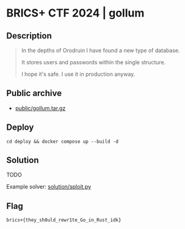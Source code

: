 # BRICS+ CTF 2024 | gollum

## Description

> In the depths of Orodruin I have found a new type of database.
>
> It stores users and passwords within the single structure.
>
> I hope it's safe. I use it in production anyway.

## Public archive

- [public/gollum.tar.gz](public/gollum.tar.gz)

## Deploy

```
cd deploy && docker compose up --build -d
```

## Solution

TODO

Example solver: [solution/sploit.py](solution/sploit.py)

## Flag

```
brics+{they_sh0uld_rewr1te_Go_in_Rust_idk}
```
